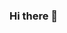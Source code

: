 ### Hi there 👋

<!--
**DadiaZ24/<h1 align="center">Hi 👋, I'm Diogo Ferreira</h1>
<h3 align="center">Student at 42porto.</h3>

<p align="left"> <img src="https://komarev.com/ghpvc/?username=dadiaz24&label=Profile%20views&color=0e75b6&style=flat" alt="dadiaz24" /> </p>

<p align="left"> <a href="https://github.com/ryo-ma/github-profile-trophy"><img src="https://github-profile-trophy.vercel.app/?username=dadiaz24" alt="dadiaz24" /></a> </p>

- 🔭 I’m currently working on **accountant enterprise named fiscomelres.**

- 🌱 I’m currently learning **C language.**

- 👯 I’m looking to work in **programming in a nearby future.**

- 📫 How to reach me **diogo-uds@hotmail.com**

- ⚡ Fun fact **I love to cook!**

<h3 align="left">Connect with me:</h3>
<p align="left">
</p>

<h3 align="left">Languages and Tools:</h3>
<p align="left"> <a href="https://www.cprogramming.com/" target="_blank" rel="noreferrer"> <img src="https://raw.githubusercontent.com/devicons/devicon/master/icons/c/c-original.svg" alt="c" width="40" height="40"/> </a> </p>

<p><img align="left" src="https://github-readme-stats.vercel.app/api/top-langs?username=dadiaz24&show_icons=true&locale=en&layout=compact" alt="dadiaz24" /></p>

<p>&nbsp;<img align="center" src="https://github-readme-stats.vercel.app/api?username=dadiaz24&show_icons=true&locale=en" alt="dadiaz24" /></p>

<p><img align="center" src="https://github-readme-streak-stats.herokuapp.com/?user=dadiaz24&" alt="dadiaz24" /></p>
DadiaZ24** is a ✨ _special_ ✨ repository because its `README.md` (this file) appears on your GitHub profile.

Here are some ideas to get you started:

- 🔭 I’m currently working on ...
- 🌱 I’m currently learning ...
- 👯 I’m looking to collaborate on ...
- 🤔 I’m looking for help with ...
- 💬 Ask me about ...
- 📫 How to reach me: ...
- 😄 Pronouns: ...
- ⚡ Fun fact: ...
-->
